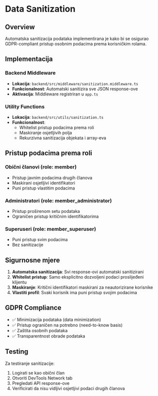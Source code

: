# Data Sanitization

## Overview

Automatska sanitizacija podataka implementirana je kako bi se osigurao GDPR-compliant pristup osobnim podacima prema korisničkim rolama.

## Implementacija

### Backend Middleware

- **Lokacija**: `backend/src/middleware/sanitization.middleware.ts`
- **Funkcionalnost**: Automatski sanitizira sve JSON response-ove
- **Aktivacija**: Middleware registriran u `app.ts`

### Utility Functions

- **Lokacija**: `backend/src/utils/sanitization.ts`
- **Funkcionalnost**: 
  - Whitelist pristup podacima prema roli
  - Maskiranje osjetljivih polja
  - Rekurzivna sanitizacija objekata i array-eva

## Pristup podacima prema roli

### Obični članovi (role: member)
- Pristup javnim podacima drugih članova
- Maskirani osjetljivi identifikatori
- Puni pristup vlastitim podacima

### Administratori (role: member_administrator)
- Pristup proširenom setu podataka
- Ograničen pristup kritičnim identifikatorima

### Superuseri (role: member_superuser)
- Puni pristup svim podacima
- Bez sanitizacije

## Sigurnosne mjere

1. **Automatska sanitizacija**: Svi response-ovi automatski sanitizirani
2. **Whitelist pristup**: Samo eksplicitno dozvoljeni podaci proslijeđeni klijentu
3. **Maskiranje**: Kritični identifikatori maskirani za neautorizirane korisnike
4. **Vlastiti profil**: Svaki korisnik ima puni pristup svojim podacima

## GDPR Compliance

- ✅ Minimizacija podataka (data minimization)
- ✅ Pristup ograničen na potrebno (need-to-know basis)
- ✅ Zaštita osobnih podataka
- ✅ Transparentnost obrade podataka

## Testing

Za testiranje sanitizacije:
1. Logirati se kao obični član
2. Otvoriti DevTools Network tab
3. Pregledati API response-ove
4. Verificirati da nisu vidljivi osjetljivi podaci drugih članova

